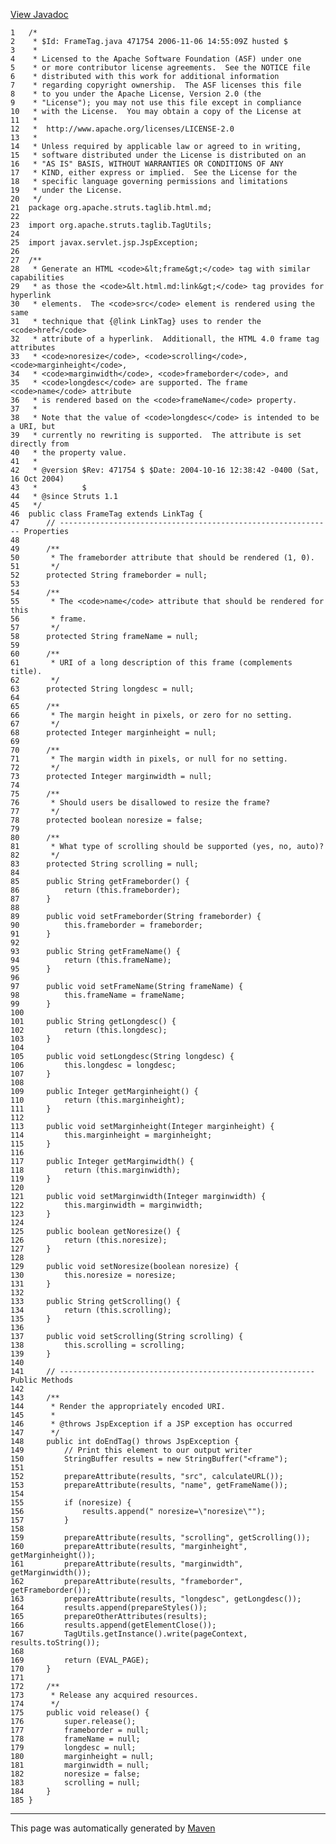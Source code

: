 [View Javadoc](../../../../../../apidocs/org/apache/struts/taglib.html.md/FrameTag.html)


    1   /*
    2    * $Id: FrameTag.java 471754 2006-11-06 14:55:09Z husted $
    3    *
    4    * Licensed to the Apache Software Foundation (ASF) under one
    5    * or more contributor license agreements.  See the NOTICE file
    6    * distributed with this work for additional information
    7    * regarding copyright ownership.  The ASF licenses this file
    8    * to you under the Apache License, Version 2.0 (the
    9    * "License"); you may not use this file except in compliance
    10   * with the License.  You may obtain a copy of the License at
    11   *
    12   *  http://www.apache.org/licenses/LICENSE-2.0
    13   *
    14   * Unless required by applicable law or agreed to in writing,
    15   * software distributed under the License is distributed on an
    16   * "AS IS" BASIS, WITHOUT WARRANTIES OR CONDITIONS OF ANY
    17   * KIND, either express or implied.  See the License for the
    18   * specific language governing permissions and limitations
    19   * under the License.
    20   */
    21  package org.apache.struts.taglib.html.md;
    22  
    23  import org.apache.struts.taglib.TagUtils;
    24  
    25  import javax.servlet.jsp.JspException;
    26  
    27  /**
    28   * Generate an HTML <code>&lt;frame&gt;</code> tag with similar capabilities
    29   * as those the <code>&lt.html.md:link&gt;</code> tag provides for hyperlink
    30   * elements.  The <code>src</code> element is rendered using the same
    31   * technique that {@link LinkTag} uses to render the <code>href</code>
    32   * attribute of a hyperlink.  Additionall, the HTML 4.0 frame tag attributes
    33   * <code>noresize</code>, <code>scrolling</code>, <code>marginheight</code>,
    34   * <code>marginwidth</code>, <code>frameborder</code>, and
    35   * <code>longdesc</code> are supported. The frame <code>name</code> attribute
    36   * is rendered based on the <code>frameName</code> property.
    37   *
    38   * Note that the value of <code>longdesc</code> is intended to be a URI, but
    39   * currently no rewriting is supported.  The attribute is set directly from
    40   * the property value.
    41   *
    42   * @version $Rev: 471754 $ $Date: 2004-10-16 12:38:42 -0400 (Sat, 16 Oct 2004)
    43   *          $
    44   * @since Struts 1.1
    45   */
    46  public class FrameTag extends LinkTag {
    47      // ------------------------------------------------------------- Properties
    48  
    49      /**
    50       * The frameborder attribute that should be rendered (1, 0).
    51       */
    52      protected String frameborder = null;
    53  
    54      /**
    55       * The <code>name</code> attribute that should be rendered for this
    56       * frame.
    57       */
    58      protected String frameName = null;
    59  
    60      /**
    61       * URI of a long description of this frame (complements title).
    62       */
    63      protected String longdesc = null;
    64  
    65      /**
    66       * The margin height in pixels, or zero for no setting.
    67       */
    68      protected Integer marginheight = null;
    69  
    70      /**
    71       * The margin width in pixels, or null for no setting.
    72       */
    73      protected Integer marginwidth = null;
    74  
    75      /**
    76       * Should users be disallowed to resize the frame?
    77       */
    78      protected boolean noresize = false;
    79  
    80      /**
    81       * What type of scrolling should be supported (yes, no, auto)?
    82       */
    83      protected String scrolling = null;
    84  
    85      public String getFrameborder() {
    86          return (this.frameborder);
    87      }
    88  
    89      public void setFrameborder(String frameborder) {
    90          this.frameborder = frameborder;
    91      }
    92  
    93      public String getFrameName() {
    94          return (this.frameName);
    95      }
    96  
    97      public void setFrameName(String frameName) {
    98          this.frameName = frameName;
    99      }
    100 
    101     public String getLongdesc() {
    102         return (this.longdesc);
    103     }
    104 
    105     public void setLongdesc(String longdesc) {
    106         this.longdesc = longdesc;
    107     }
    108 
    109     public Integer getMarginheight() {
    110         return (this.marginheight);
    111     }
    112 
    113     public void setMarginheight(Integer marginheight) {
    114         this.marginheight = marginheight;
    115     }
    116 
    117     public Integer getMarginwidth() {
    118         return (this.marginwidth);
    119     }
    120 
    121     public void setMarginwidth(Integer marginwidth) {
    122         this.marginwidth = marginwidth;
    123     }
    124 
    125     public boolean getNoresize() {
    126         return (this.noresize);
    127     }
    128 
    129     public void setNoresize(boolean noresize) {
    130         this.noresize = noresize;
    131     }
    132 
    133     public String getScrolling() {
    134         return (this.scrolling);
    135     }
    136 
    137     public void setScrolling(String scrolling) {
    138         this.scrolling = scrolling;
    139     }
    140 
    141     // --------------------------------------------------------- Public Methods
    142 
    143     /**
    144      * Render the appropriately encoded URI.
    145      *
    146      * @throws JspException if a JSP exception has occurred
    147      */
    148     public int doEndTag() throws JspException {
    149         // Print this element to our output writer
    150         StringBuffer results = new StringBuffer("<frame");
    151 
    152         prepareAttribute(results, "src", calculateURL());
    153         prepareAttribute(results, "name", getFrameName());
    154 
    155         if (noresize) {
    156             results.append(" noresize=\"noresize\"");
    157         }
    158 
    159         prepareAttribute(results, "scrolling", getScrolling());
    160         prepareAttribute(results, "marginheight", getMarginheight());
    161         prepareAttribute(results, "marginwidth", getMarginwidth());
    162         prepareAttribute(results, "frameborder", getFrameborder());
    163         prepareAttribute(results, "longdesc", getLongdesc());
    164         results.append(prepareStyles());
    165         prepareOtherAttributes(results);
    166         results.append(getElementClose());
    167         TagUtils.getInstance().write(pageContext, results.toString());
    168 
    169         return (EVAL_PAGE);
    170     }
    171 
    172     /**
    173      * Release any acquired resources.
    174      */
    175     public void release() {
    176         super.release();
    177         frameborder = null;
    178         frameName = null;
    179         longdesc = null;
    180         marginheight = null;
    181         marginwidth = null;
    182         noresize = false;
    183         scrolling = null;
    184     }
    185 }

------------------------------------------------------------------------

This page was automatically generated by [Maven](http://maven.apache.org/)
